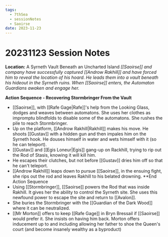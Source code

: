 ```yaml
---
tags:
  - 7thSea
  - sessionNotes
  - Saoirse
date: 2023-11-23
---
```

# 20231123 Session Notes
**Location:** A Syrneth Vault Beneath an Uncharted Island
*[[Saoirse]] and company have successfully captured [[Androw Rakhill]] and have forced him to reveal the location of his hoard.  He leads them into a vault beneath his hideout in the Syrneth ruins.  When [[Saoirse]] enters, the Automaton Guardians awaken and engage her.*

**Action Sequence - Recovering Stormbringer From the Vault**
- [[Saoirse]], with [[Rafe Gage|Rafe]]'s help from the Looking Glass, dodges and weaves between automatons.  She uses her clothes as impromptu blindfolds to disable some of the automatons.  She rushes the pile to reach Stormbringer.
- Up on the platform, [[Androw Rakhill|Rakhill]] makes his move.  He shoots [[Gustav]] with a hidden gun and then impales him on the Syrneth hook.  He douses himself in water and wets himself with it (so he can teleport).
- [[Gustav]] and [[Egis Loneur|Egis]] gang-up on Rackhill, trying to rip out the Rod of Stasis, knowing it will kill him.
- He escapes their clutches, but not before [[Gustav]] dries him off so that he can't teleport.
- [[Androw Rakhill]] leaps down to pursue [[Saoirse]], in the ensuing fight, she rips out the rod and leaves Rakhill to his belated drowning.
**End Action Sequence
- Using [[Stormbringer]], [[Saoirse]] powers the Rod that was inside Rakhill.  It gives her the ability to control the Syrneth site.  She uses this newfound power to escape the site and return to [[Avalon]].
- She buries the Stormbringer with the [[Guardian of the Dark Wood]] where it can be neutralized.
- [[Mr Morton]] offers to keep [[Rafe Gage]] in Bryn Bressail if [[Saoirse]] would prefer it.  She insists on having him back.  Morton offers inducement up to and including allowing her father to shoe the Queen's court (and become insanely wealthy as a byproduct)
